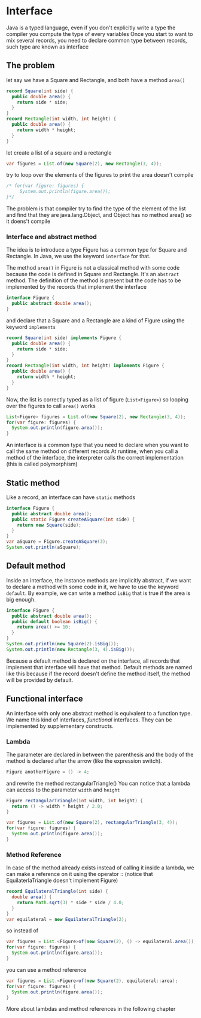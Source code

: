 
# Interface
Java is a typed language, even if you don't explicitly write a type
the compiler you compute the type of every variables
Once you start to want to mix several records, you need to declare
common type between records, such type are known as interface

## The problem
let say we have a Square and Rectangle, and both have a method `area()`
```java
record Square(int side) {
  public double area() {
    return side * side;
  }
}
record Rectangle(int width, int height) {
  public double area() {
    return width * height;
  }
}
```

let create a list of a square and a rectangle
```java
var figures = List.of(new Square(2), new Rectangle(3, 4));
```

try to loop over the elements of the figures to print the area doesn't compile
```java
/* for(var figure: figures) {
     System.out.println(figure.area());
}*/
```

The problem is that compiler try to find the type of the element of the list
and find that they are java.lang.Object, and Object has no method area()
so it doens't compile


### Interface and abstract method
The idea is to introduce a type Figure has a common type for Square and Rectangle.
In Java, we use the keyword `interface` for that.

The method `area()` in Figure is not a classical method with some code because
the code is defined in Square and Rectangle. It's an `abstract` method.
The definition of the method is present but the code has to be implemented by the
records that implement the interface
```java
interface Figure {
  public abstract double area();
}
```

and declare that a Square and a Rectangle are a kind of Figure
using the keyword `implements`
```java
record Square(int side) implements Figure {
  public double area() {
    return side * side;
  }
}
record Rectangle(int width, int height) implements Figure {
  public double area() {
    return width * height;
  }
}
```

Now, the list is correctly typed as a list of figure (`List<Figure>`)
so looping over the figures to call `area()` works
```java
List<Figure> figures = List.of(new Square(2), new Rectangle(3, 4));
for(var figure: figures) {
  System.out.println(figure.area());
}
```

An interface is a common type that you need to declare when you want to
call the same method on different records
At runtime, when you call a method of the interface, the interpreter calls
the correct implementation (this is called polymorphism)


## Static method
Like a record, an interface can have `static` methods
```java
interface Figure {
  public abstract double area();
  public static Figure createASquare(int side) {
    return new Square(side);
  }
}
var aSquare = Figure.createASquare(3);
System.out.println(aSquare);
```


## Default method
Inside an interface, the instance methods are implicitly abstract,
if we want to declare a method with some code in it, we have to use
the keyword `default`.
By example, we can write a method `isBig` that is true if the area is big enough.
```java
interface Figure {
  public abstract double area();
  public default boolean isBig() {
    return area() >= 10;
  }
}
System.out.println(new Square(2).isBig());
System.out.println(new Rectangle(3, 4).isBig());
```

Because a default method is declared on the interface, all records that
implement that interface will have that method. Default methods are named like this
because if the record doesn't define the method itself, the method will be provided
by default. 


## Functional interface
An interface with only one abstract method is equivalent to a function type.
We name this kind of interfaces, _functional_ interfaces.
They can be implemented by supplementary constructs.

### Lambda
The parameter are declared in between the parenthesis and the body of the method
is declared after the arrow (like the expression switch).
```java
Figure anotherFigure = () -> 4;
```

and rewrite the method rectangularTriangle()
You can notice that a lambda can access to the parameter `width` and `height`
```java
Figure rectangularTriangle(int width, int height) {
  return () -> width * height / 2.0;
}
```

```java
var figures = List.of(new Square(2), rectangularTriangle(3, 4));
for(var figure: figures) {
  System.out.println(figure.area());
}
```


### Method Reference
In case of the method already exists instead of 
calling it inside a lambda, we can make a reference on it using the operator ::
(notice that EquilaterlaTriangle doesn't implement Figure)
```java
record EquilateralTriangle(int side) {
  double area() {
    return Math.sqrt(3) * side * side / 4.0;
  }
}
var equilateral = new EquilateralTriangle(2);
```

so instead of
```java
var figures = List.<Figure>of(new Square(2), () -> equilateral.area());
for(var figure: figures) {
  System.out.println(figure.area());
}
```

you can use a method reference
```java
var figures = List.<Figure>of(new Square(2), equilateral::area);
for(var figure: figures) {
  System.out.println(figure.area());
}
```


More about lambdas and method references in the following chapter
